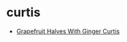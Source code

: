 # curtis

 * [Grapefruit Halves With Ginger Curtis](../index/g/grapefruit-halves-with-ginger-curtis-10343.json)
